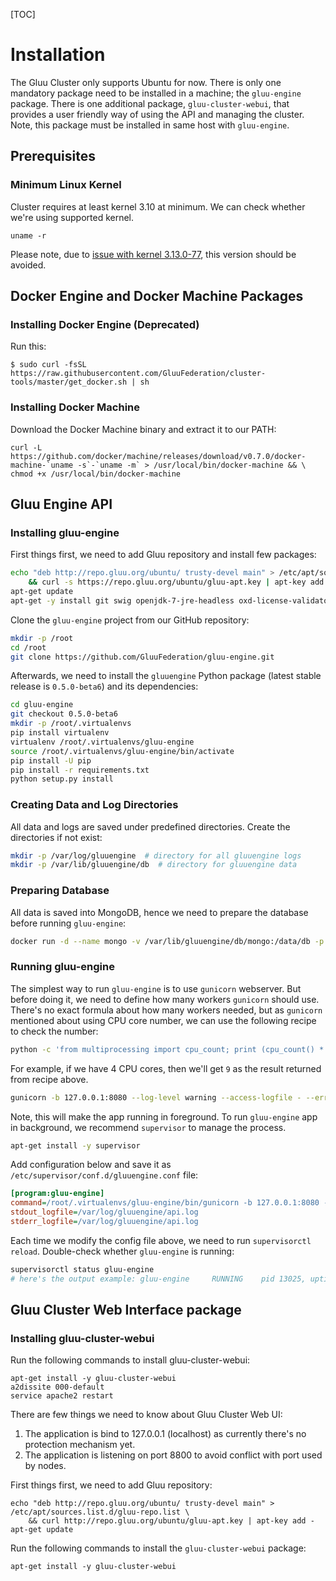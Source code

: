 [TOC]
# Installation
The Gluu Cluster only supports Ubuntu for now. There is only one mandatory package need to be installed in a machine; the `gluu-engine` package.
There is one additional package, `gluu-cluster-webui`, that provides a user friendly way of using the API and managing the cluster. Note, this package must be installed in same host with `gluu-engine`.

## Prerequisites

### Minimum Linux Kernel

Cluster requires at least kernel 3.10 at minimum. We can check whether we're using supported kernel.

    uname -r

Please note, due to [issue with kernel 3.13.0-77](../known-issues#unsupported-kernel), this version should be avoided.

## Docker Engine and Docker Machine Packages

### Installing Docker Engine (Deprecated)

Run this:

```
$ sudo curl -fsSL https://raw.githubusercontent.com/GluuFederation/cluster-tools/master/get_docker.sh | sh
```

### Installing Docker Machine

Download the Docker Machine binary and extract it to our PATH:

```
curl -L https://github.com/docker/machine/releases/download/v0.7.0/docker-machine-`uname -s`-`uname -m` > /usr/local/bin/docker-machine && \
chmod +x /usr/local/bin/docker-machine
```

## Gluu Engine API

### Installing gluu-engine

First things first, we need to add Gluu repository and install few packages:

```sh
echo "deb http://repo.gluu.org/ubuntu/ trusty-devel main" > /etc/apt/sources.list.d/gluu-repo.list \
    && curl -s https://repo.gluu.org/ubuntu/gluu-apt.key | apt-key add -
apt-get update
apt-get -y install git swig openjdk-7-jre-headless oxd-license-validator python-pip python-dev libssl-dev
```

Clone the `gluu-engine` project from our GitHub repository:

```sh
mkdir -p /root
cd /root
git clone https://github.com/GluuFederation/gluu-engine.git
```

Afterwards, we need to install the `gluuengine` Python package (latest stable release is `0.5.0-beta6`) and its dependencies:

```sh
cd gluu-engine
git checkout 0.5.0-beta6
mkdir -p /root/.virtualenvs
pip install virtualenv
virtualenv /root/.virtualenvs/gluu-engine
source /root/.virtualenvs/gluu-engine/bin/activate
pip install -U pip
pip install -r requirements.txt
python setup.py install
```

### Creating Data and Log Directories

All data and logs are saved under predefined directories. Create the directories if not exist:

```sh
mkdir -p /var/log/gluuengine  # directory for all gluuengine logs
mkdir -p /var/lib/gluuengine/db  # directory for gluuengine data
```

### Preparing Database

All data is saved into MongoDB, hence we need to prepare the database before running `gluu-engine`:

```sh
docker run -d --name mongo -v /var/lib/gluuengine/db/mongo:/data/db -p 27017:27017 mongo
```

### Running gluu-engine

The simplest way to run `gluu-engine` is to use `gunicorn` webserver.
But before doing it, we need to define how many workers `gunicorn` should use.
There's no exact formula about how many workers needed, but as `gunicorn` mentioned about
using CPU core number, we can use the following recipe to check the number:

```sh
python -c 'from multiprocessing import cpu_count; print (cpu_count() * 2) + 1
```

For example, if we have 4 CPU cores, then we'll get `9` as the result returned from recipe above.

```sh
gunicorn -b 127.0.0.1:8080 --log-level warning --access-logfile - --error-logfile - -w 9 -k gthread -e API_ENV=prod 'gluuengine.app:create_app()'
```

Note, this will make the app running in foreground. To run `gluu-engine` app in background, we recommend `supervisor` to manage the process.

```sh
apt-get install -y supervisor
```

Add configuration below and save it as `/etc/supervisor/conf.d/gluuengine.conf` file:

```ini
[program:gluu-engine]
command=/root/.virtualenvs/gluu-engine/bin/gunicorn -b 127.0.0.1:8080 --log-level warning --access-logfile - --error-logfile - -w 9 -k gthread -e API_ENV=prod 'gluuengine.app:create_app()'
stdout_logfile=/var/log/gluuengine/api.log
stderr_logfile=/var/log/gluuengine/api.log
```

Each time we modify the config file above, we need to run `supervisorctl reload`.
Double-check whether `gluu-engine` is running:

```sh
supervisorctl status gluu-engine
# here's the output example: gluu-engine     RUNNING    pid 13025, uptime 0:00:21
```

## Gluu Cluster Web Interface package

### Installing gluu-cluster-webui

Run the following commands to install gluu-cluster-webui:
```
apt-get install -y gluu-cluster-webui
a2dissite 000-default
service apache2 restart
```

There are few things we need to know about Gluu Cluster Web UI:

1. The application is bind to 127.0.0.1 (localhost) as currently there's no protection mechanism yet.
2. The application is listening on port 8800 to avoid conflict with port used by nodes.

First things first, we need to add Gluu repository:

```
echo "deb http://repo.gluu.org/ubuntu/ trusty-devel main" > /etc/apt/sources.list.d/gluu-repo.list \
    && curl http://repo.gluu.org/ubuntu/gluu-apt.key | apt-key add -
apt-get update
```

Run the following commands to install the `gluu-cluster-webui` package:

```
apt-get install -y gluu-cluster-webui
```

